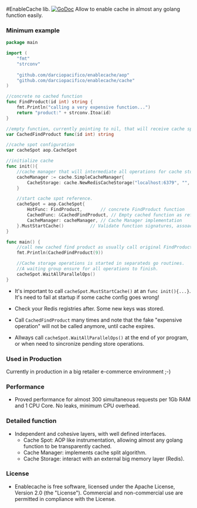 #EnableCache lib. [![GoDoc](https://godoc.org/github.com/darciopacifico/enablecache?status.svg)](https://godoc.org/github.com/darciopacifico/enablecache)
Allow to enable cache in almost any golang function easily.

### Minimum example
```go
package main

import (
	"fmt"
	"strconv"
	
	"github.com/darciopacifico/enablecache/aop"
	"github.com/darciopacifico/enablecache/cache"
)

//concrete no cached function
func FindProduct(id int) string {
	fmt.Println("calling a very expensive function...")
	return "product:" + strconv.Itoa(id)
}

//empty function, currently pointing to nil, that will receive cache spot, with same signature of FindProduct
var CachedFindProduct func(id int) string

//cache spot configuration
var cacheSpot aop.CacheSpot

//initialize cache
func init(){
	//cache manager that will intermediate all operations for cache store/read.
	cacheManager := cache.SimpleCacheManager{
		CacheStorage: cache.NewRedisCacheStorage("localhost:6379", "", 8, "lab"),
	}

	//start cache spot reference.
	cacheSpot = aop.CacheSpot{
		HotFunc: FindProduct,		// concrete FindProduct function
		CachedFunc: &CachedFindProduct, // Empty cached function as ref. Will receive a swap function
		CacheManager: cacheManager,	// Cache Manager implementation
	}.MustStartCache()			// Validate function signatures, assoaciate swap to CachedFunc
}

func main() {
	//call new cached find product as usually call original FindProduct
	fmt.Println(CachedFindProduct(9))

	//Cache storage operations is started in separateds go routines.
	//A waiting group ensure for all operations to finish.
	cacheSpot.WaitAllParallelOps()
}
```
- It's important to call `cacheSpot.MustStartCache()` at an `func init(){...}`. It's need to fail at startup if some cache config goes wrong!

- Check your Redis registries after. Some new keys was stored.

- Call `CachedFindProduct` many times and note that the fake "expensive operation" will not be called anymore, until cache expires.

- Allways call `cacheSpot.WaitAllParallelOps()` at the end of yor program, or when need to sincronize pending store operations.

### Used in Production 
Currently in production in a big retailer e-commerce environment ;-)

### Performance
- Proved performance for almost 300 simultaneous requests per 1Gb RAM and 1 CPU Core. No leaks, minimum CPU overhead.

### Detailed function
- Independent and cohesive layers, with well defined interfaces.
	- Cache Spot: AOP like instrumentation, allowing almost any golang function to be transparently cached.
	- Cache Manager: implements cache split algorithm.
	- Cache Storage: interact with an external big memory layer (Redis).

### License
- Enablecache is free software, licensed under the Apache License, Version 2.0 (the "License"). Commercial and non-commercial use are permitted in compliance with the License.
